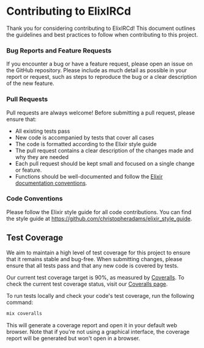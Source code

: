 # Contributing to ElixIRCd

Thank you for considering contributing to ElixIRCd! This document outlines the guidelines and best practices to follow when contributing to this project.

### Bug Reports and Feature Requests

If you encounter a bug or have a feature request, please open an issue on the GitHub repository. Please include as much detail as possible in your report or request, such as steps to reproduce the bug or a clear description of the new feature.

### Pull Requests

Pull requests are always welcome! Before submitting a pull request, please ensure that:

- All existing tests pass
- New code is accompanied by tests that cover all cases
- The code is formatted according to the Elixir style guide
- The pull request contains a clear description of the changes made and why they are needed
- Each pull request should be kept small and focused on a single change or feature.
- Functions should be well-documented and follow the [Elixir documentation conventions](https://hexdocs.pm/elixir/writing-documentation.html).

### Code Conventions

Please follow the Elixir style guide for all code contributions. You can find the style guide at https://github.com/christopheradams/elixir_style_guide.

## Test Coverage

We aim to maintain a high level of test coverage for this project to ensure that it remains stable and bug-free. When submitting changes, please ensure that all tests pass and that any new code is covered by tests.

Our current test coverage target is 90%, as measured by [Coveralls](https://coveralls.io/). To check the current test coverage status, visit our [Coveralls page](https://coveralls.io/github/faelgabriel/elixircd).

To run tests locally and check your code's test coverage, run the following command:

```bash
mix coveralls
```

This will generate a coverage report and open it in your default web browser.
Note that if you're not using a graphical interface, the coverage report will be generated but won't open in a browser.
